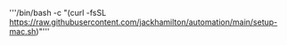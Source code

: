'''/bin/bash -c "(curl -fsSL https://raw.githubusercontent.com/jackhamilton/automation/main/setup-mac.sh)"'''
